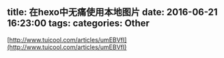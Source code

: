 title: 在hexo中无痛使用本地图片
date: 2016-06-21 16:23:00
tags:
categories: Other
---
[http://www.tuicool.com/articles/umEBVfI](http://www.tuicool.com/articles/umEBVfI)
